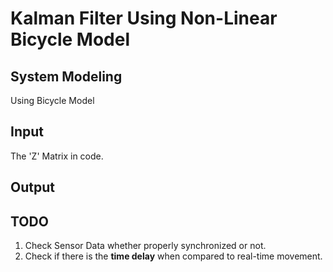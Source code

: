 # Kalman Filter Using Non-Linear Bicycle Model
## System Modeling
Using Bicycle Model
## Input
The 'Z' Matrix in code.
## Output


## TODO
1. Check Sensor Data whether properly synchronized or not.
2. Check if there is the **time delay** when compared to real-time movement.

